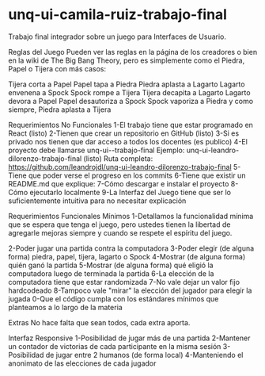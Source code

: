 # unq-ui-camila-ruiz-trabajo-final
Trabajo final integrador sobre un juego para Interfaces de Usuario.



Reglas del Juego
Pueden ver las reglas en la página de los creadores o bien en la wiki de The Big Bang Theory, pero es simplemente como el Piedra, Papel o Tijera con más casos:

Tijera corta a Papel
Papel tapa a Piedra
Piedra aplasta a Lagarto
Lagarto envenena a Spock
Spock rompe a Tijera
Tijera decapita a Lagarto
Lagarto devora a Papel
Papel desautoriza a Spock
Spock vaporiza a Piedra
y como siempre, Piedra aplasta a Tijera


Requerimientos No Funcionales
1-El trabajo tiene que estar programado en React (listo)
2-Tienen que crear un repositorio en GitHub (listo)
3-Si es privado nos tienen que dar acceso a todos los docentes (es publico)
4-El proyecto debe llamarse unq-ui-<nombre-apellido>-trabajo-final
Ejemplo: unq-ui-leandro-dilorenzo-trabajo-final (listo)
Ruta completa: https://github.com/leandrojdl/unq-ui-leandro-dilorenzo-trabajo-final
5-Tiene que poder verse el progreso en los commits
6-Tiene que existir un README.md que explique:
7-Cómo descargar e instalar el proyecto
8-Cómo ejecutarlo localmente
9-La Interfaz del Juego tiene que ser lo suficientemente intuitiva para no necesitar explicación


Requerimientos Funcionales Mínimos
1-Detallamos la funcionalidad mínima que se espera que tenga el juego, pero ustedes tienen la libertad de agregarle mejoras siempre y cuando se respete el espíritu del juego.

2-Poder jugar una partida contra la computadora
3-Poder elegir (de alguna forma) piedra, papel, tijera, lagarto o Spock
4-Mostrar (de alguna forma) quién ganó la partida
5-Mostrar (de alguna forma) qué eligió la computadora luego de terminada la partida
6-La elección de la computadora tiene que estar randomizada
7-No vale dejar un valor fijo hardcodeado
8-Tampoco vale "mirar" la elección del jugador para elegir la jugada
0-Que el código cumpla con los estándares mínimos que planteamos a lo largo de la materia


Extras
No hace falta que sean todos, cada extra aporta.

Interfaz Responsive
1-Posibilidad de jugar más de una partida
2-Mantener un contador de victorias de cada participante en la misma sesión
3-Posibilidad de jugar entre 2 humanos (de forma local)
4-Manteniendo el anonimato de las elecciones de cada jugador
